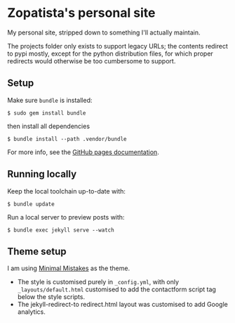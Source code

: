 # Zopatista's personal site

My personal site, stripped down to something I'll actually maintain.

The projects folder only exists to support legacy URLs; the contents redirect
to pypi mostly, except for the python distribution files, for which proper
redirects would otherwise be too cumbersome to support.

## Setup

Make sure `bundle` is installed:

```shell
$ sudo gem install bundle
```

then install all dependencies

```shell
$ bundle install --path .vendor/bundle
```

For more info, see the [GitHub pages documentation](https://help.github.com/articles/using-jekyll-with-pages).

## Running locally

Keep the local toolchain up-to-date with:

```shell
$ bundle update
```

Run a local server to preview posts with:

```shell
$ bundle exec jekyll serve --watch
```

## Theme setup

I am using [Minimal Mistakes](https://github.com/mmistakes/minimal-mistakes) as the theme.

* The style is customised purely in `_config.yml`, with only `_layouts/default.html` customised to add the contactform script tag below the style scripts.
* The jekyll-redirect-to redirect.html layout was customised to add Google analytics.
